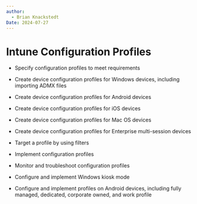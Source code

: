 ```yaml
---
author: 
  - Brian Knackstedt
Date: 2024-07-27
---
```

# Intune Configuration Profiles


- Specify configuration profiles to meet requirements

- Create device configuration profiles for Windows devices, including importing ADMX files

- Create device configuration profiles for Android devices

- Create device configuration profiles for iOS devices

- Create device configuration profiles for Mac OS devices

- Create device configuration profiles for Enterprise multi-session devices

- Target a profile by using filters

- Implement configuration profiles

- Monitor and troubleshoot configuration profiles

- Configure and implement Windows kiosk mode

- Configure and implement profiles on Android devices, including fully managed, dedicated, corporate owned, and work profile

